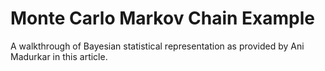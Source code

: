 
# Monte Carlo Markov Chain Example

A walkthrough of Bayesian statistical representation as provided by Ani Madurkar in this article.
